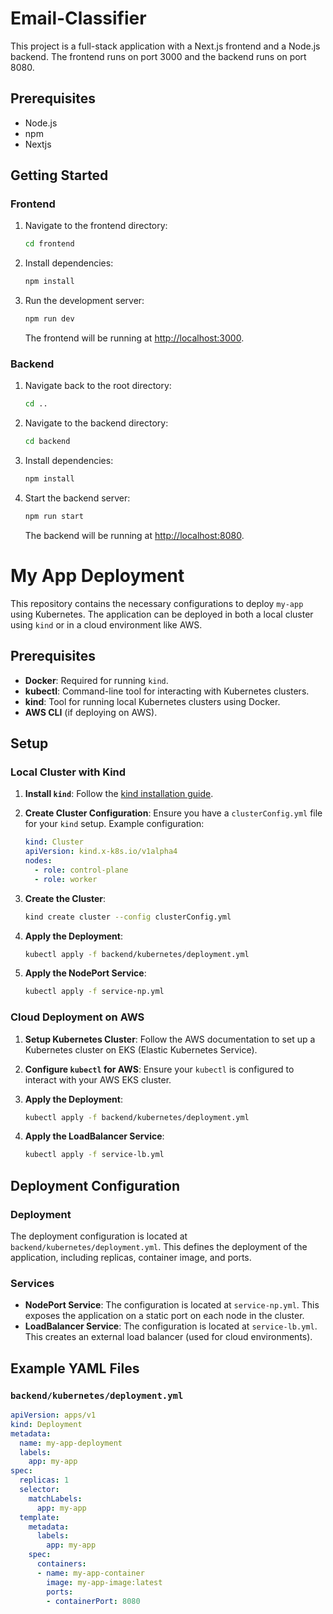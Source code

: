 
# Email-Classifier

This project is a full-stack application with a Next.js frontend and a Node.js backend. The frontend runs on port 3000 and the backend runs on port 8080.

## Prerequisites

- Node.js
- npm
- Nextjs

## Getting Started

### Frontend

1. Navigate to the frontend directory:
   ```sh
   cd frontend
   ```

2. Install dependencies:
   ```sh
   npm install
   ```

3. Run the development server:
   ```sh
   npm run dev
   ```

   The frontend will be running at [http://localhost:3000](http://localhost:3000).

### Backend

1. Navigate back to the root directory:
   ```sh
   cd ..
   ```

2. Navigate to the backend directory:
   ```sh
   cd backend
   ```

3. Install dependencies:
   ```sh
   npm install
   ```

4. Start the backend server:
   ```sh
   npm run start
   ```

   The backend will be running at [http://localhost:8080](http://localhost:8080).

# My App Deployment

This repository contains the necessary configurations to deploy `my-app` using Kubernetes. The application can be deployed in both a local cluster using `kind` or in a cloud environment like AWS.

## Prerequisites

- **Docker**: Required for running `kind`.
- **kubectl**: Command-line tool for interacting with Kubernetes clusters.
- **kind**: Tool for running local Kubernetes clusters using Docker.
- **AWS CLI** (if deploying on AWS).

## Setup

### Local Cluster with Kind

1. **Install `kind`**: Follow the [kind installation guide](https://kind.sigs.k8s.io/docs/user/quick-start/#installation).

2. **Create Cluster Configuration**: Ensure you have a `clusterConfig.yml` file for your `kind` setup. Example configuration:

    ```yaml
    kind: Cluster
    apiVersion: kind.x-k8s.io/v1alpha4
    nodes:
      - role: control-plane
      - role: worker
    ```

3. **Create the Cluster**:

    ```sh
    kind create cluster --config clusterConfig.yml
    ```

4. **Apply the Deployment**:

    ```sh
    kubectl apply -f backend/kubernetes/deployment.yml
    ```

5. **Apply the NodePort Service**:

    ```sh
    kubectl apply -f service-np.yml
    ```

### Cloud Deployment on AWS

1. **Setup Kubernetes Cluster**: Follow the AWS documentation to set up a Kubernetes cluster on EKS (Elastic Kubernetes Service).

2. **Configure `kubectl` for AWS**: Ensure your `kubectl` is configured to interact with your AWS EKS cluster.

3. **Apply the Deployment**:

    ```sh
    kubectl apply -f backend/kubernetes/deployment.yml
    ```

4. **Apply the LoadBalancer Service**:

    ```sh
    kubectl apply -f service-lb.yml
    ```

## Deployment Configuration

### Deployment

The deployment configuration is located at `backend/kubernetes/deployment.yml`. This defines the deployment of the application, including replicas, container image, and ports.

### Services

- **NodePort Service**: The configuration is located at `service-np.yml`. This exposes the application on a static port on each node in the cluster.
- **LoadBalancer Service**: The configuration is located at `service-lb.yml`. This creates an external load balancer (used for cloud environments).

## Example YAML Files

### `backend/kubernetes/deployment.yml`

```yaml
apiVersion: apps/v1
kind: Deployment
metadata:
  name: my-app-deployment
  labels:
    app: my-app
spec:
  replicas: 1
  selector:
    matchLabels:
      app: my-app
  template:
    metadata:
      labels:
        app: my-app
    spec:
      containers:
      - name: my-app-container
        image: my-app-image:latest
        ports:
        - containerPort: 8080

